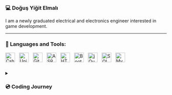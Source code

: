 ### 💻 Doğuş Yiğit Elmalı
I am a newly graduated electrical and electronics engineer interested in game development. 

---
### 🧰 Languages and Tools:
<img align="left" alt="Csharp" width="30px" style="padding-right:10px;" src= "https://cdn.jsdelivr.net/gh/devicons/devicon/icons/csharp/csharp-line.svg" />
<img align="left" alt="Unity" width="30px" style="padding-right:10px;" src= "https://cdn.jsdelivr.net/gh/devicons/devicon/icons/unity/unity-original-wordmark.svg" />
<img align="left" alt="GitHub" width="30px" style="padding-right:10px;" src= "https://cdn.jsdelivr.net/gh/devicons/devicon/icons/github/github-original-wordmark.svg" />
<img align="left" alt="ASP.Net" width="30px" style="padding-right:10px;" src="https://cdn.jsdelivr.net/gh/devicons/devicon/icons/dot-net/dot-net-original-wordmark.svg" />
<img align="left" alt="HTML5" width="30px" style="padding-right:10px;" src="https://cdn.jsdelivr.net/gh/devicons/devicon/icons/html5/html5-original-wordmark.svg" />
<img align="left" alt="Bootstrap" width="30px" style="padding-right:10px;" src="https://cdn.jsdelivr.net/gh/devicons/devicon/icons/bootstrap/bootstrap-original-wordmark.svg" />
<img align="left" alt="jQuery" width="30px" style="padding-right:10px;" src="https://cdn.jsdelivr.net/gh/devicons/devicon/icons/jquery/jquery-original-wordmark.svg" />
<img align="left" alt="SQL" width="30px" style="padding-right:10px;" src="https://cdn.jsdelivr.net/gh/devicons/devicon/icons/sql/sql-original.svg" />
<img align="left" alt="MySQL" width="30px" style="padding-right:10px;" src="https://cdn.jsdelivr.net/gh/devicons/devicon/icons/mysql/mysql-original-wordmark.svg" />

<br />

#

<details>
 <summary><h3>💿 Coding Journey</h3></summary>
 I embarked on my journey as an electrical electronics engineer. As time progressed, I came to the realization that my true passion lay within the realm of gaming. After graduating from university, I decided to elevate my childhood interest in games to a more serious pursuit and delved into the world of game development. I began this exciting path by diving into Unity and learning C#. My enthusiasm for acquiring comprehensive knowledge about the game development universe continues to drive me forward.
